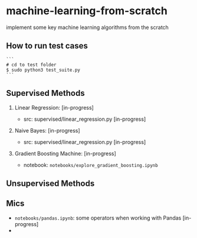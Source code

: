 # machine-learning-from-scratch
implement some key machine learning algorithms from the scratch

## How to run test cases
    ```
    # cd to test folder
    $ sudo python3 test_suite.py
    ```
## Supervised Methods

1. Linear Regression: [in-progress]
    - src: supervised/linear_regression.py [in-progress]

2. Naive Bayes: [in-progress]
    - src: supervised/linear_regression.py [in-progress]

3. Gradient Boosting Machine: [in-progress]
    - notebook: `notebooks/explore_gradient_boosting.ipynb`

## Unsupervised Methods

## Mics
- `notebooks/pandas.ipynb`: some operators when working with Pandas [in-progress]
- 